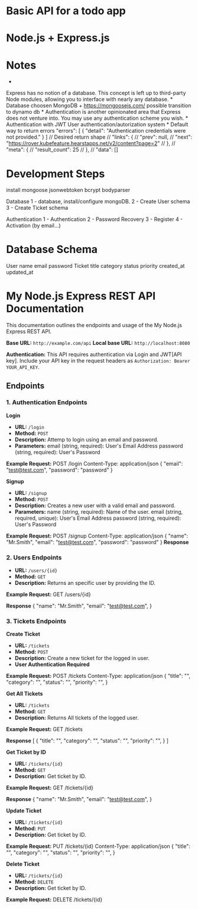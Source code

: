 # Basic API for a todo app
# Node.js + Express.js
# Notes
*
Express has no notion of a database. This concept is left up to third-party Node modules, allowing you to interface with nearly any database.
*
Database choosen
MongoDB + https://mongoosejs.com/
possible transition to dynamo db
*
Authentication is another opinionated area that Express does not venture into. You may use any authentication scheme you wish.
*
Authentication with JWT
User authentication/autorization system
*
Default way to return errors
"errors": [
    {
        "detail": "Authentication credentials were not provided."
    }
]
          // Desired return shape
          // "links": {
          //    "prev": null,
          //    "next": "https://rover.kubefeature.hearstapps.net/v2/content?page=2"
          //  },
          //  "meta": {
          //    "result_count": 25
          //  },
          // "data": []

# Development Steps

install 
mongoose jsonwebtoken bcrypt bodyparser

Database
1 - database, install/configure mongoDB.
2 - Create User schema
3 - Create Ticket schema

Authentication
1 - Authentication
2 - Password Recovery
3 - Register
4 - Activation (by email...)
# Database Schema
User
    name
    email
    password
Ticket
    title
    category
    status
    priority
    created_at
    updated_at
# My Node.js Express REST API Documentation
This documentation outlines the endpoints and usage of the My Node.js Express REST API.

**Base URL:** `http://example.com/api`
**Local base URL:** `http://localhost:8080`

**Authentication:** This API requires authentication via Login and JWT[API key]. Include your API key in the request headers as `Authorization: Bearer YOUR_API_KEY`.

## Endpoints

### 1. Authentication Endpoints

**Login**
- **URL:** `/login`
- **Method:** `POST`
- **Description:** Attemp to login using an email and password.
- **Parameters:** 
    email (string, required): User's Email Address
    password (string, required): User's Password

**Example Request:**
POST /login
Content-Type: application/json
{
    "email": "test@test.com",
    "password": "password"
}

**Signup**
- **URL:** `/signup`
- **Method:** `POST`
- **Description:** Creates a new user with a valid email and password.
- **Parameters:** 
    name (string, required): Name of the user.
    email (string, required, unique): User's Email Address
    password (string, required): User's Password

**Example Request:**
POST /signup
Content-Type: application/json
{
    "name": "Mr.Smith",
    "email": "test@test.com",
    "password": "password"
}
**Response**


### 2. Users Endpoints

- **URL:** `/users/{id}`
- **Method:** `GET`
- **Description:** Returns an specific user by providing the ID.

**Example Request:**
GET /users/{id}

**Response**
{
    "name": "Mr.Smith",
    "email": "test@test.com",
}

### 3. Tickets Endpoints

**Create Ticket**
- **URL:** `/tickets`
- **Method:** `POST`
- **Description:** Create a new ticket for the logged in user.
- **User Authentication Required**

**Example Request:**
POST /tickets
Content-Type: application/json
{
    "title": "",
    "category": "",
    "status": "",
    "priority": "",
}

**Get All Tickets**
- **URL:** `/tickets`
- **Method:** `GET`
- **Description:** Returns All tickets of the logged user.

**Example Request:**
GET /tickets

**Response**
[
    {
        "title": "",
        "category": "",
        "status": "",
        "priority": "",
    }
]

**Get Ticket by ID**
- **URL:** `/tickets/{id}`
- **Method:** `GET`
- **Description:** Get ticket by ID.

**Example Request:**
GET /tickets/{id}

**Response**
{
    "name": "Mr.Smith",
    "email": "test@test.com",
}

**Update Ticket**
- **URL:** `/tickets/{id}`
- **Method:** `PUT`
- **Description:** Get ticket by ID.

**Example Request:**
PUT /tickets/{id}
Content-Type: application/json
{
    "title": "",
    "category": "",
    "status": "",
    "priority": "",
}

**Delete Ticket**
- **URL:** `/tickets/{id}`
- **Method:** `DELETE`
- **Description:** Get ticket by ID.

**Example Request:**
DELETE /tickets/{id}